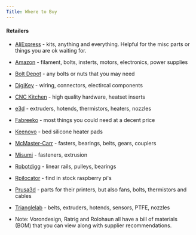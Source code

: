 ```yaml
---
Title: Where to Buy
---
```

#### Retailers
- [AliExpress](https://s.click.aliexpress.com/e/_mOmCec2) - kits, anything and everything. Helpful for the misc parts or things you are ok waiting for.
- [Amazon](https://amzn.to/43zbVKG) - filament, bolts, insterts, motors, electronics, power supplies
- [Bolt Depot](https://boltdepot.com/) - any bolts or nuts that you may need
- [DigiKey](https://www.digikey.com) - wiring, connectors, electircal components
- [CNC Kitchen](https://cnckitchen.store/) - high quality hardware, heatset inserts
- [e3d](https://e3d-online.com) - extruders, hotends, thermistors, heaters, nozzles
- [Fabreeko](https://www.fabreeko.com/) - most things you could need at a decent price
- [Keenovo](https://keenovo.store) - bed silicone heater pads
- [McMaster-Carr](https://www.mcmaster.com/0) - fasters, bearings, belts, gears, couplers
- [Misumi](https://us.misumi-ec.com/) - fasteners, extrusion
- [Robotdigg](https://www.robotdigg.com) - linear rails, pulleys, bearings
- [Rpilocator](https://rpilocator.com/) - find in stock raspberry pi's
- [Prusa3d](https://www.prusa3d.com/) - parts for their printers, but also fans, bolts, thermistors and cables
- [Trianglelab](https://a.aliexpress.com/_cO8CxSE) - belts, extruders, hotends, sensors, PTFE, nozzles

- Note: Vorondesign, Ratrig and Rolohaun all have a bill of materials (BOM) that you can view along with supplier recommendations.